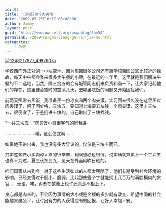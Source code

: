 ```yaml
---
id: 81
title: '[杂感]两个肉夹馍'
date: '2009-05-25T10:17:03+08:00'
author: Jimmy
layout: post
guid: 'http://www.ownself.org/oswpblog/?p=54'
permalink: /2009/za-gan-liang-ge-rou-jia-mo.html
categories:
    - 杂感
---
```


[![1243217877_4987607a](/wp-content/uploads/2012/04/1243217877_4987607a_thumb.jpg "1243217877_4987607a")](/wp-content/uploads/2012/04/1243217877_4987607a.jpg)

学校西门外正对的一小块空地，因为周围很多公司还有离学校西区公寓比较近的缘故，每天中午都会聚来很多卖午餐的小贩，在最近的一年里，这里就是我们解决午餐的不二选地，当然，隔三岔五的会有城管同志们来负责和谐一下，让大家记起他们的存在，这里便会暂时的空荡几天，去哪里吃饭的问题又开始困扰我们。

前两天照常去买饭，我准备买一份凉皮和两个肉夹馍，实习回来很久没在这里买过肉夹馍了，问了问价格，三块五。要知道上海要五块钱一个肉夹馍，这里才三块五，很便宜了，于是扔进十块的，自己取出了三块找钱。

“一共三块五！”肉夹馍小哥很客气的同我讲。

……………………哦，这么便宜啊……

如果他不讲出来，我也没有多大异议的，仅仅是三块五而已。

其实这些做小买卖的人真的很辛苦，利润想必也很薄，说实话就算卖上一个三块五也真不为过，夏三伏东三九，见天在外面风吹日晒的。

咱们国家从古到今，对于这些生活如此的人都太残酷了，他们长期受到社会环境的影响，已经变得过于胆小、脆弱，比起那些签个字就能捞上几百万的满脸横肉的贪官……无语，唉，两者在数量上也许还真是不相上下。

良心都是肉长的，不会因为事情的大小或是金额的多少就有改变，希望中国的社会能越来越公平，让付出努力的人获得应有的回报，让好人幸福平安。